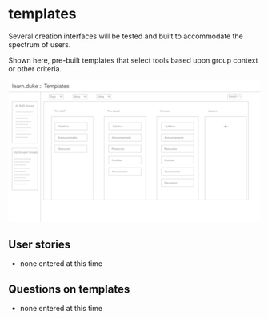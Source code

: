 # templates

Several creation interfaces will be tested and built to accommodate the spectrum of users.

Shown here, pre-built templates that select tools based upon group context or other criteria.

![](../_assets/10.png)

## User stories
* none entered at this time

## Questions on templates
* none entered at this time

